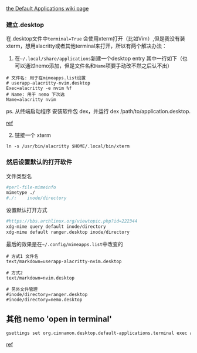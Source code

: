 [the Default Applications wiki page](https://wiki.archlinux.org/index.php/Default_applications#perl-file-mimeinfo)

### 建立.desktop
在.desktop文件中`terminal=True` 会使用xterm打开（比如Vim）,但是我没有装xterm，想用alacritty或者其他terminal来打开，所以有两个解决办法：

1. 在`~/.local/share/applications`新建一个desktop entry 其中一行如下（也可以通过nemo添加，但是文件名和`Name`项要手动改不然之后认不出）
```desktop
# 文件名: 用于在mimeapps.list设置
# userapp-alacritty-nvim.desktop
Exec=alacritty -e nvim %f
# Name: 用于 nemo 下次选
Name=alacritty nvim
```

ps. 从终端启动程序
安装软件包 dex，并运行 dex /path/to/application.desktop. 

[ref](https://wiki.archlinux.org/index.php/Desktop_entries_(%E7%AE%80%E4%BD%93%E4%B8%AD%E6%96%87)#%E4%BB%8E%E7%BB%88%E7%AB%AF%E5%90%AF%E5%8A%A8%E7%A8%8B%E5%BA%8F)


2. 链接一个 xterm
```
ln -s /usr/bin/alacritty $HOME/.local/bin/xterm
```

### 然后设置默认的打开软件

文件类型名
```sh
#perl-file-mimeinfo
mimetype ./
#./:    inode/directory
```

设置默认打开方式
```sh
#https://bbs.archlinux.org/viewtopic.php?id=222344
xdg-mime query default inode/directory
xdg-mime default ranger.desktop inode/directory
```

最后的效果是在`~/.config/mimeapps.list`中改变的

```config
# 方式1 文件名
text/markdown=userapp-alacritty-nvim.desktop

# 方式2
text/markdown=nvim.desktop

# 另外文件管理
#inode/directory=ranger.desktop
#inode/directory=nemo.desktop
```

## 其他 nemo 'open in terminal'
```sh
gsettings set org.cinnamon.desktop.default-applications.terminal exec alacritty
```

[ref](https://unix.stackexchange.com/questions/336368/how-to-configure-nemos-right-click-open-in-terminal-to-launch-gnome-terminal)


